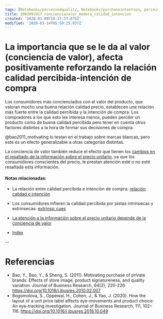 ```yaml
---
tags: [Notebooks/perceivedquality, Notebooks/purchaseintention, perceivedquality, purchaseintention, valueconciusness]
title: 2003091917_concienciavalor_modera_calidad_intencion
created: '2020-03-09T18:17:37.075Z'
modified: '2020-03-14T05:50:25.937Z'
---
```


# La importancia que se le da al valor (conciencia de valor), afecta positivamente reforzando la relación calidad percibida-intención de compra

Los consumidores más concienciados con el valor del producto, que valoran mucho una buena relación calidad precio, establecen una relación más fuerte entre la calidad percibida y la intención de compra. Los compradores a los que esto les interesa menos, pueden percibir un producto como de buena calidad percibida pero tener en cuenta otros factores distintos a la hora de formar sus decisiones de compra.


@bao2011_motivating lo testan en el trabajo sobre marcas blancas, pero este es un efecto generalizable a otras categorías distintas.

La conciencia de valor también reduce el efecto que tienen los [cambios en el resaltado de la información sobre el precio unitario](2003251015_atencion_precio_unitario_eyetracking.md), ya que los consumidores conscientes del precio, le prestan atención esté o no esté resaltada esta información. 


#### Notas relacionadas: 

- La relación entre calidad percibida e intención de compra: [relación calidad e intención](2003090859_calidad_percibida_intencion_compra.md)

- Los consumidores infieren la calidad percibida por pistas intrínsecas y extrínsecas: [extrinsic cues](2003090922_extrinsicues_calidadpercibida_marcablanca.md)

- [La atención a la información sobre el precio unitario depende de la conciencia de valor](2003251015_atencion_precio_unitario_eyetracking.md)

- [Index](_2003101705_index.md)

--
# Referencias

- Bao, Y., Bao, Y., & Sheng, S. (2011). Motivating purchase of private brands: Effects of store image, product signatureness, and quality variation. Journal of Business Research, 64(2), 220-226. https://doi.org/10.1016/j.jbusres.2010.02.007
- Bogomolova, S., Oppewal, H., Cohen, J., & Yao, J. (2020). How the layout of a unit price label affects eye-movements and product choice: An eye-tracking investigation. Journal of Business Research, 111, 102–116. https://doi.org/10.1016/j.jbusres.2018.10.049
